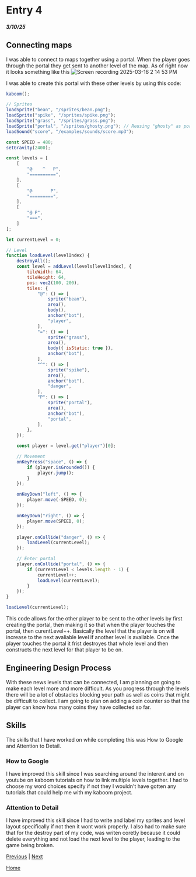 # Entry 4
##### 3/10/25

## Connecting maps
I was able to connect to maps together using a portal. When the player goes through the portal they get sent to another level of the map. As of right now it looks something like this
![Screen recording 2025-03-16 2 14 53 PM](https://github.com/user-attachments/assets/37b07190-955b-4f1e-9427-121422ee045e)

I was able to create this portal with these other levels by using this code:
```js
kaboom();

// Sprites
loadSprite("bean", "/sprites/bean.png");
loadSprite("spike", "/sprites/spike.png");
loadSprite("grass", "/sprites/grass.png");
loadSprite("portal", "/sprites/ghosty.png"); // Reusing "ghosty" as portal
loadSound("score", "/examples/sounds/score.mp3");

const SPEED = 480;
setGravity(2400);

const levels = [
	[
		"@    ^   P",
		"==========",
	],
	[
		"@       P",
		"=========",
	],
	[
		"@ P",
		"===",
	]
];

let currentLevel = 0;

// Level
function loadLevel(levelIndex) {
	destroyAll();
	const level = addLevel(levels[levelIndex], {
		tileWidth: 64,
		tileHeight: 64,
		pos: vec2(100, 200),
		tiles: {
			"@": () => [
				sprite("bean"),
				area(),
				body(),
				anchor("bot"),
				"player",
			],
			"=": () => [
				sprite("grass"),
				area(),
				body({ isStatic: true }),
				anchor("bot"),
			],
			"^": () => [
				sprite("spike"),
				area(),
				anchor("bot"),
				"danger",
			],
			"P": () => [
				sprite("portal"),
				area(),
				anchor("bot"),
				"portal",
			],
		},
	});

	const player = level.get("player")[0];

	// Movement
	onKeyPress("space", () => {
		if (player.isGrounded()) {
			player.jump();
		}
	});

	onKeyDown("left", () => {
		player.move(-SPEED, 0);
	});

	onKeyDown("right", () => {
		player.move(SPEED, 0);
	});

	player.onCollide("danger", () => {
		loadLevel(currentLevel);
	});

	// Enter portal
	player.onCollide("portal", () => {
		if (currentLevel < levels.length - 1) {
			currentLevel++;
			loadLevel(currentLevel);
		}
	});
}

loadLevel(currentLevel);

```
This code allows for the other player to be sent to the other levels by first creating the portal, then making it so that when the player touches the portal, then curentLevel++. Basically the level that the player is on will increase to the next avaliable level if another level is available. Once the player touches the portal it frist destroyes that whole level and then constructs the next level for that player to be on. 

## Engineering Design Process
With these news levels that can be connected, I am planning on going to make each level more and more difficult. As you progress through the levels there will be a lot of obstacles blocking your path as well as coins that might be difficult to collect. I am going to plan on adding a coin counter so that the player can know how many coins they have collected so far.

## Skills
The skills that I have worked on while completing this was How to Google and Attention to Detail.

### How to Google
I have improved this skill since I was searching around the interent and on youtube on kaboom tutorials on how to link multiple levels together. I had to choose my word choices specify if not they I wouldn't have gotten any tutorials that could help me with my kaboom project. 

### Attention to Detail
I have improved this skill since I had to write and label my sprites and level layout specifically if not then it wont work properly. I also had to make sure that for the destroy part of my code, was writen coretly because it could delete everything and not load the next level to the player, leading to the game being broken.


[Previous](entry03.md) | [Next](entry05.md)

[Home](../README.md)
